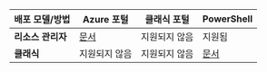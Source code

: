 |**배포 모델/방법**| **Azure 포털** | **클래식 포털** | **PowerShell**|
|---|---|---|---|
| **리소스 관리자**      |[문서](vpn-gateway-howto-multi-site-to-site-resource-manager-portal.md)| 지원되지 않음 | 지원됨|
| **클래식** | 지원되지 않음 | 지원되지 않음 | [문서](vpn-gateway-multi-site.md) | 
 

<!--HONumber=Oct16_HO2-->


